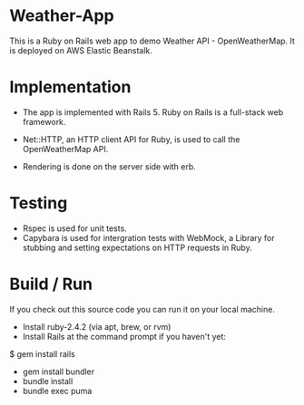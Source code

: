 # Weather-App

This is a Ruby on Rails web app to demo Weather API - OpenWeatherMap. It is deployed on AWS Elastic Beanstalk.   
<!-- # http://production.hhee9ssiuj.us-east-1.elasticbeanstalk.com/ -->

# Implementation
 
* The app is implemented with Rails 5. Ruby on Rails is a full-stack web framework.
  
* Net::HTTP, an HTTP client API for Ruby, is used to call the OpenWeatherMap API. 

* Rendering is done on the server side with erb. 
 

# Testing

* Rspec is used for unit tests. 
* Capybara is used for intergration tests with WebMock, a Library for stubbing and setting expectations on HTTP requests in Ruby. 
# Build / Run

If you check out this source code you can run it on your local machine.

* Install ruby-2.4.2 (via apt, brew, or rvm)
* Install Rails at the command prompt if you haven't yet:

 $ gem install rails
* gem install bundler
* bundle install
* bundle exec puma